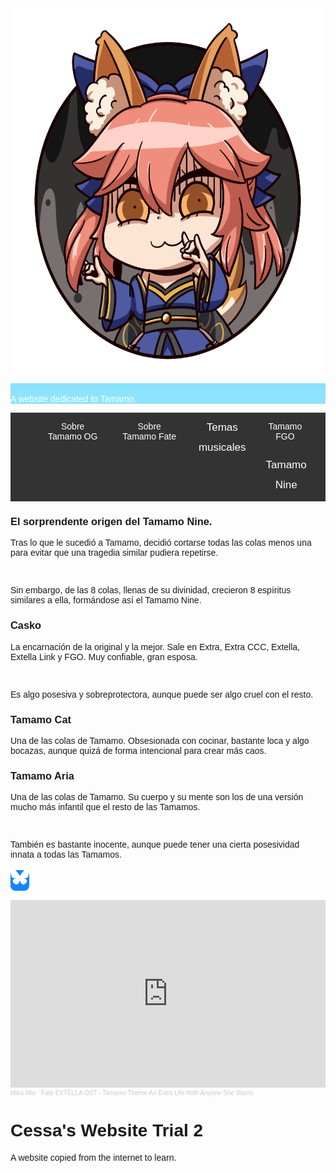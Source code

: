 <html lang="en">
<head>
  <title>Tamamo Fan Website 1</title>
  <meta charset="UTF-8">
  <meta name="viewport" content="width=device-width, initial-scale=1">
  <link rel="stylesheet" href="https://cdnjs.cloudflare.com/ajax/libs/font-awesome/4.7.0/css/font-awesome.min.css">
  <link rel="icon" type="image/x-icon" href="images/tamamo_header.png">  
  
  <style>
  .fa {font-size: 30px; height: 40px; width: 40px; text-align: center; text-decoration: none;  border-radius: 8px;}
  .fa:hover {opacity: 0.7;}
  .fa-facebook {background: #3B5998; color: white;}
  .fa-twitter {background: #55ACEE; color: white;}
  .fa-youtube {background: #bb0000; color: white;}
  .fa-instagram {background: #125688; color: white;}
  span.share-bluesky {font-size: 30px; height: 40px; width: 40px; text-align: center; border-radius: 8px; background: #1185fe;}
  span.share-bluesky > svg {fill: #fff; width: 30px; height: 30px; margin: 0.3em;}
    
  .header {padding: 80px, text-align: center; background: linear-gradient(#3AA0EA, #8FE5FE); color: white;}
    
  /* Increase the font size of the h1 element */
  .header h1 {font-size: 40px;}
  body {font-family: Arial, Helvetica, sans-serif;}
  
    /* Style the top navigation bar */
  .navbar {
    overflow: hidden; /* Hide overflow */
    background-color: #333; /* Dark background color */
  }
  
  /* Style the navigation bar links */
  .navbar a {
    float: left; /* Make sure that the links stay side-by-side */
    display: block; /* Change the display to block, for responsive reasons (see below) */
    color: white; /* White text color */
    text-align: center; /* Center the text */
    padding: 14px 20px; /* Add some padding */
    text-decoration: none; /* Remove underline */
  }
  
  /* Right-aligned link */
  .navbar a.right {
    float: right; /* Float a link to the right */
  }
  
  /* Change color on hover/mouse-over */
  .navbar a:hover {
    background-color: #ddd; /* Grey background color */
    color: black; /* Black text color */
  }

  .dropdown {
    float: left;
    overflow: hidden;
  }

  .dropdown .dropbtn {
    font-size: 17px;
    border: none;
    outline: none;
    color: white;
    padding: 14px 16px;
    background-color: inherit;
    font-family: inherit;
    margin: 0;
  }

/* Style the dropdown content (hidden by default) */
  .dropdown-content {
    display: none;
    position: absolute;
    background-color: #f9f9f9;
    min-width: 160px;
    box-shadow: 0px 8px 16px 0px rgba(0,0,0,0.2);
    z-index: 1;
  }

/* Style the links inside the dropdown */
  .dropdown-content a {
    float: none;
    color: black;
    padding: 12px 16px;
    text-decoration: none;
    text-align: left;
    display: block;
  }
  /* Show the dropdown menu when the user moves the mouse over the dropdown button */
  .dropdown:hover .dropdown-content {
    display: block;
  }  
  </style>
</head>

<body>

<div class="header">
   <img src="images/tamamo_header.png" alt="Tamamo" width="600" height="600" padding="20">
  <p>A website dedicated to Tamamo.</p>
</div>


<div class="navbar">
  <a class="active" href="#"><i class="fa fa-home"></i></a> 
  <a href="https://en.wikipedia.org/wiki/Tamamo-no-Mae">Sobre <br> Tamamo OG</a>
  <a href="https://typemoon.fandom.com/wiki/Tamamo-no-Mae">Sobre <br> Tamamo Fate</a>
  <div class="dropdown">
    <button class="dropbtn">Temas<br>musicales
      <i class="fa fa-caret-down"></i>
    </button>
    <div class="dropdown-content">
       <button class="tablink" onclick="openPage('extra', this, 'blue')">An Extra Life with Anyone She Wants</button>
       <button class="tablink" onclick="openPage('extella', this, 'red')">Suiten Nikkou Amaterasu Yano Shizuishi </button>
       <button class="tablink" onclick="openPage('aria', this, 'yellow')">By Your Side</button>
      <div id="extra" class="tabcontent">
        <h3>An Extra Life with Anyone She Wants</h3>
        <p>El tema de Tamamo, original en Fate/Extra.</p>
      </div>
      <div id="extella" class="tabcontent">
        <h3>Suiten Nikkou Amaterasu Yano Shizuishi</h3>
        <p>El tema de Tamamo en Fate/Extella.</p>
      </div>
      <div id="aria" class="tabcontent">
        <h3>By Your Side</h3>
        <p>El tema de Tamamo Aria en Fate/Samurai Remnant.</p>
      </div>
    </div>
  </div>
  <a href="https://fategrandorder.fandom.com/wiki/Tamamo_no_Mae">Tamamo <br> FGO</a>
  <div class="dropdown">
    <button class="dropbtn">Tamamo<br>Nine
      <i class="fa fa-caret-down"></i>
    </button>
    <div class="dropdown-content">
        <button class="tablinks" onclick="openPage('origen', this, 'black')" id="defaultOpen">Origen</button><br>
        <button class="tablinks" onclick="openPage('casko', this, 'blue')">Tamamo (Caster)</button><br>
        <button class="tablinks" onclick="openPage('cat', this, 'red')">Tamamo Cat</button><br>
        <button class="tablinks" onclick="openPage('aria', this, 'yellow')">Tamamo Aria</button><br>
    </div>
  </div>
</div>

<div id="origen" class="tabcontent">
  <h3>El sorprendente origen del Tamamo Nine.</h3>
  <p>Tras lo que le sucedió a Tamamo, decidió cortarse todas las colas menos una para evitar que una tragedia similar pudiera repetirse.</p><br>
  <p>Sin embargo, de las 8 colas, llenas de su divinidad, crecieron 8 espíritus similares a ella, formándose así el Tamamo Nine.</p>
</div>

<div id="casko" class="tabcontent">
  <h3>Casko</h3>
  <p>La encarnación de la original y la mejor. Sale en Extra, Extra CCC, Extella, Extella Link y FGO. Muy confiable, gran esposa.</p><br>
  <p>Es algo posesiva y sobreprotectora, aunque puede ser algo cruel con el resto.</p>
</div>

<div id="cat" class="tabcontent">
  <h3>Tamamo Cat</h3>
  <p>Una de las colas de Tamamo. Obsesionada con cocinar, bastante loca y algo bocazas, aunque quizá de forma intencional para crear más caos.</p>
</div>

<div id="aria" class="tabcontent">
  <h3>Tamamo Aria</h3>
  <p>Una de las colas de Tamamo. Su cuerpo y su mente son los de una versión mucho más infantil que el resto de las Tamamos.</p><br>
  <p>También es bastante inocente, aunque puede tener una cierta posesividad innata a todas las Tamamos.</p>
</div>

<script>
function openPage(pageName,elmnt,color) {
  var i, tabcontent, tablinks;
  tabcontent = document.getElementsByClassName("tabcontent");
  for (i = 0; i < tabcontent.length; i++) {
    tabcontent[i].style.display = "none";
  }
  tablinks = document.getElementsByClassName("tablink");
  for (i = 0; i < tablinks.length; i++) {
    tablinks[i].style.backgroundColor = "";
  }
  document.getElementById(pageName).style.display = "block";
  elmnt.style.backgroundColor = color;
}

// Get the element with id="defaultOpen" and click on it
document.getElementById("defaultOpen").click();
</script>

<a href="#" class="fa fa-facebook"></a>
<a href="#" class="fa fa-twitter"></a>
<a href="#" class="fa fa-youtube"></a>
<a href="#" class="fa fa-instagram"></a>
<span class="share-bluesky">
    <a target="_blank" title="Share on Bluesky" href="https://bsky.app/intent/compose?text=Check%20out%20this%20amazing%20content!">
        <svg width="1em" height="1em" fill="#fff" viewBox="0 0 600 600" xmlns="http://www.w3.org/2000/svg">
        <path d="m135.72 44.03c66.496 49.921 138.02 151.14 164.28 205.46 26.262-54.316 97.782-155.54 164.28-205.46 47.98-36.021 125.72-63.892 125.72 24.795 0 17.712-10.155 148.79-16.111 170.07-20.703 73.984-96.144 92.854-163.25 81.433 117.3 19.964 147.14 86.092 82.697 152.22-122.39 125.59-175.91-31.511-189.63-71.766-2.514-7.3797-3.6904-10.832-3.7077-7.8964-0.0174-2.9357-1.1937 0.51669-3.7077 7.8964-13.714 40.255-67.233 197.36-189.63 71.766-64.444-66.128-34.605-132.26 82.697-152.22-67.108 11.421-142.55-7.4491-163.25-81.433-5.9562-21.282-16.111-152.36-16.111-170.07 0-88.687 77.742-60.816 125.72-24.795z"/>
        </svg>
    </a>
</span>
  
<iframe width="100%" height="300" scrolling="no" frameborder="no" allow="autoplay" src="https://w.soundcloud.com/player/?url=https%3A//api.soundcloud.com/tracks/346345385&color=%23000eff&auto_play=true&hide_related=false&show_comments=true&show_user=true&show_reposts=false&show_teaser=true&visual=true"></iframe><div style="font-size: 10px; color: #cccccc;line-break: anywhere;word-break: normal;overflow: hidden;white-space: nowrap;text-overflow: ellipsis; font-family: Interstate,Lucida Grande,Lucida Sans Unicode,Lucida Sans,Garuda,Verdana,Tahoma,sans-serif;font-weight: 100;"><a href="https://soundcloud.com/mika-mio" title="Mika Mio" target="_blank" style="color: #cccccc; text-decoration: none;">Mika Mio</a> · <a href="https://soundcloud.com/mika-mio/fate-extella-ost-tamamo-theme" title="Fate EXTELLA OST - Tamamo Theme An Extra Life With Anyone She Wants" target="_blank" style="color: #cccccc; text-decoration: none;">Fate EXTELLA OST - Tamamo Theme An Extra Life With Anyone She Wants</a></div>

<h1>Cessa's Website Trial 2</h1>
<p>A website copied from the internet to learn.</p>

</body>
</html> 
